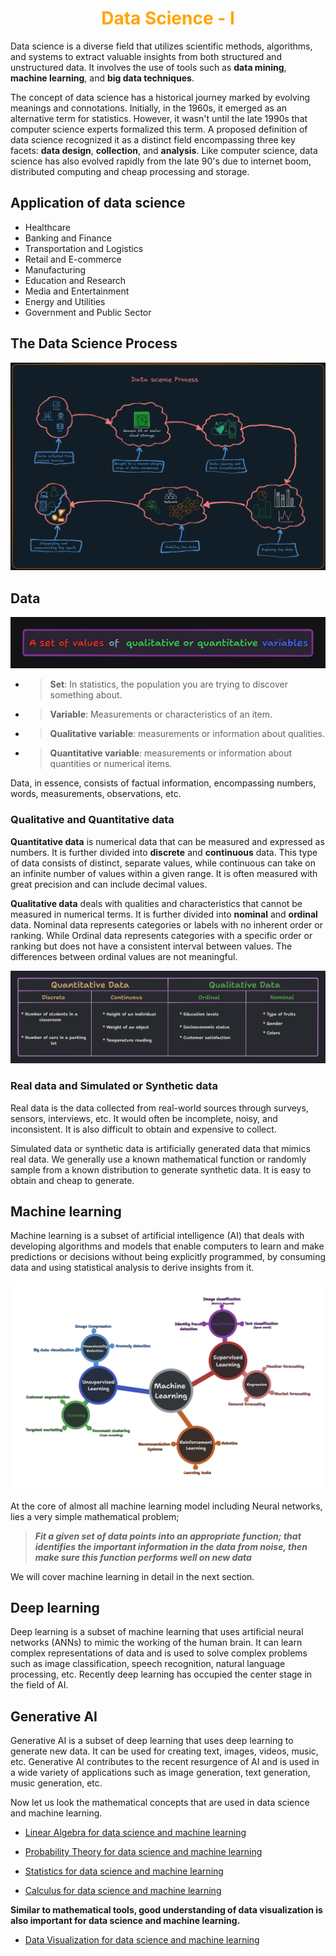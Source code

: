 <h1 align="center" style="color: orange"> Data Science - I </h1>

Data science is a diverse field that utilizes scientific methods, algorithms, and systems to extract valuable insights from both structured and unstructured data. It involves the use of tools such as **data mining**, **machine learning**, and **big data techniques**.

The concept of data science has a historical journey marked by evolving meanings and connotations. Initially, in the 1960s, it emerged as an alternative term for statistics. However, it wasn't until the late 1990s that computer science experts formalized this term. A proposed definition of data science recognized it as a distinct field encompassing three key facets: **data design**, **collection**, and **analysis**. Like computer science, data science has also evolved rapidly from the late 90's due to internet boom, distributed computing and cheap processing and storage.

## Application of data science

- Healthcare
- Banking and Finance
- Transportation and Logistics
- Retail and E-commerce
- Manufacturing
- Education and Research
- Media and Entertainment
- Energy and Utilities
- Government and Public Sector

## The Data Science Process

![Data science process graphical representation](./img/Data_science_process.png)

## Data

![Definition of data](./img/data_def.png)

- > **Set**: In statistics, the population you are trying to discover something about.

- > **Variable**: Measurements or characteristics of an item.

- > **Qualitative variable**: measurements or information about qualities.

- > **Quantitative variable**: measurements or information about quantities or numerical items.

Data, in essence, consists of factual information, encompassing numbers, words, measurements, observations, etc. 

### Qualitative and Quantitative data

**Quantitative data** is numerical data that can be measured and expressed as numbers. It is further divided into **discrete** and **continuous** data. This type of data consists of distinct, separate values, while continuous can take on an infinite number of values within a given range. It is often measured with great precision and can include decimal values.

**Qualitative data** deals with qualities and characteristics that cannot be measured in numerical terms. It is further divided into **nominal** and **ordinal** data. Nominal data represents categories or labels with no inherent order or ranking. While Ordinal data represents categories with a specific order or ranking but does not have a consistent interval between values. The differences between ordinal values are not meaningful. 

![Quantitative vs Qualitative data](./img/Types_of_data.png)

### Real data and Simulated or Synthetic data

Real data is the data collected from real-world sources through surveys, sensors, interviews, etc. It would often be incomplete, noisy, and inconsistent. It is also difficult to obtain and expensive to collect.

Simulated data or synthetic data is artificially generated data that mimics real data. We generally use a known mathematical function or randomly sample from a known distribution to generate synthetic data. It is easy to obtain and cheap to generate.

## Machine learning

Machine learning is a subset of artificial intelligence (AI) that deals with developing algorithms and models that enable computers to learn and make predictions or decisions without being explicitly programmed, by consuming data and using statistical analysis to derive insights from it. 

![Ml tree](./img/ml_tree.png)

At the core of almost all machine learning model including Neural networks, lies a very simple mathematical problem; 

> **_Fit a given set of data points into an appropriate function; that identifies the important information in the data from noise, then make sure this function performs well on new data_**

We will cover machine learning in detail in the next section.

## Deep learning

Deep learning is a subset of machine learning that uses artificial neural networks (ANNs) to mimic the working of the human brain. It can learn complex representations of data and is used to solve complex problems such as image classification, speech recognition, natural language processing, etc. Recently deep learning has occupied the center stage in the field of AI. 

## Generative AI

Generative AI is a subset of deep learning that uses deep learning to generate new data. It can be used for creating text,  images, videos, music, etc. Generative AI contributes to the recent resurgence of AI and is used in a wide variety of applications such as image generation, text generation, music generation, etc.

Now let us look the mathematical concepts that are used in data science and machine learning.

- [Linear Algebra for data science and machine learning](./Linear_algebra.md)

- [Probability Theory for data science and machine learning](./Probability.md)

- [Statistics for data science and machine learning](./Statistics.md)

- [Calculus for data science and machine learning](./Calculus.md)

**Similar to mathematical tools, good understanding of data visualization is also important for data science and machine learning.**

- [Data Visualization for data science and machine learning](./Data_visualization.md)

